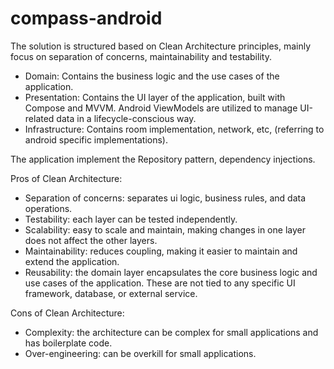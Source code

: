 # compass-android

The solution is structured based on Clean Architecture principles, mainly focus on separation of concerns, maintainability and testability.

- Domain: Contains the business logic and the use cases of the application.
- Presentation: Contains the UI layer of the application, built with Compose and MVVM.
  Android ViewModels are utilized to manage UI-related data in a lifecycle-conscious way.
- Infrastructure: Contains room implementation, network, etc, (referring to android specific implementations).

The application implement the Repository pattern, dependency injections.

Pros of Clean Architecture:
- Separation of concerns: separates ui logic, business rules, and data operations.
- Testability: each layer can be tested independently.
- Scalability: easy to scale and maintain, making changes in one layer does not affect the other layers.
- Maintainability: reduces coupling, making it easier to maintain and extend the application.
- Reusability: the domain layer encapsulates the core business logic and use cases of the application. These are  not tied to any specific UI framework, database, or external service.

Cons of Clean Architecture:
- Complexity: the architecture can be complex for small applications and has boilerplate code.
- Over-engineering: can be overkill for small applications.
